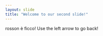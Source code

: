 ```yaml
---
layout: slide
title: "Welcome to our second slide!"
---
```

rosson è ficco!
Use the left arrow to go back!
